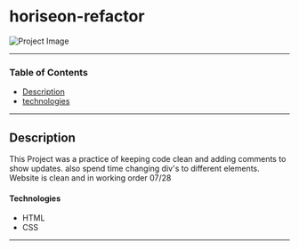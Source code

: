 # horiseon-refactor

![Project Image](https://static5.depositphotos.com/1000128/422/i/600/depositphotos_4222392-stock-photo-color-gears.jpg)


---

### Table of Contents 

- [Description](#description)
- [technologies](#technologies)

---

## Description 

This Project was a practice of keeping code clean and adding comments to show updates. also spend time changing div's to different elements. Website is clean and in working order 07/28



#### Technologies

- HTML
- CSS

---


